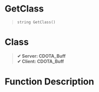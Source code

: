 # GetClass
> `string GetClass()`
# Class
> __✔ Server: CDOTA_Buff__  
> __✔ Client: CDOTA_Buff__  
# Function Description

